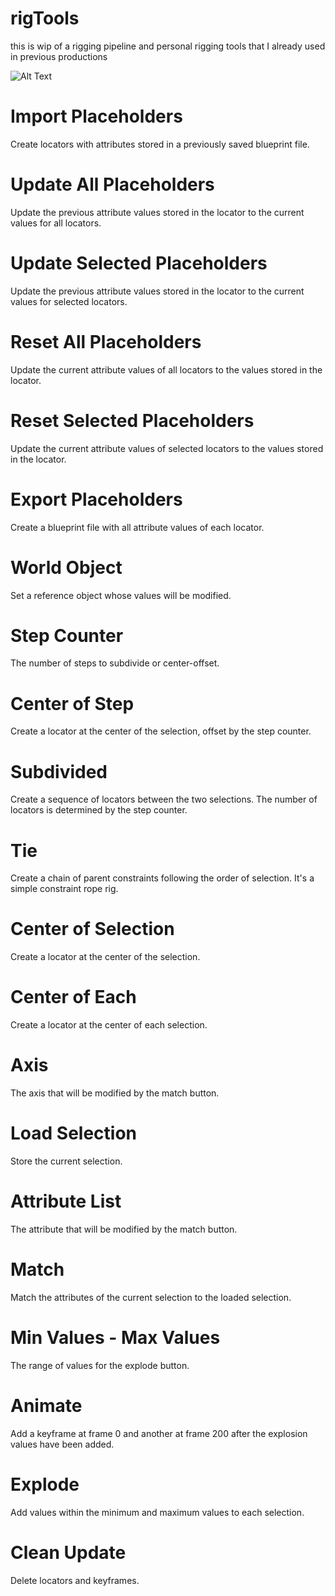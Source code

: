 # rigTools

this is wip of a rigging pipeline and personal rigging tools that I already used in previous productions

![Alt Text](https://i.ibb.co/w01BdHM/UI.png)

# Import Placeholders
Create locators with attributes stored in a previously saved blueprint file.

# Update All Placeholders
Update the previous attribute values stored in the locator to the current values for all locators.

# Update Selected Placeholders
Update the previous attribute values stored in the locator to the current values for selected locators.

# Reset All Placeholders
Update the current attribute values of all locators to the values stored in the locator.

# Reset Selected Placeholders
Update the current attribute values of selected locators to the values stored in the locator.

# Export Placeholders
Create a blueprint file with all attribute values of each locator.

# World Object
Set a reference object whose values will be modified.

# Step Counter
The number of steps to subdivide or center-offset.

# Center of Step
Create a locator at the center of the selection, offset by the step counter.

# Subdivided
Create a sequence of locators between the two selections. The number of locators is determined by the step counter.

# Tie
Create a chain of parent constraints following the order of selection. It's a simple constraint rope rig.

# Center of Selection
Create a locator at the center of the selection.

# Center of Each
Create a locator at the center of each selection.

# Axis
The axis that will be modified by the match button.

# Load Selection
Store the current selection.

# Attribute List
The attribute that will be modified by the match button.

# Match
Match the attributes of the current selection to the loaded selection.

# Min Values - Max Values
The range of values for the explode button.

# Animate
Add a keyframe at frame 0 and another at frame 200 after the explosion values have been added.

# Explode
Add values within the minimum and maximum values to each selection.

# Clean Update
Delete locators and keyframes.





